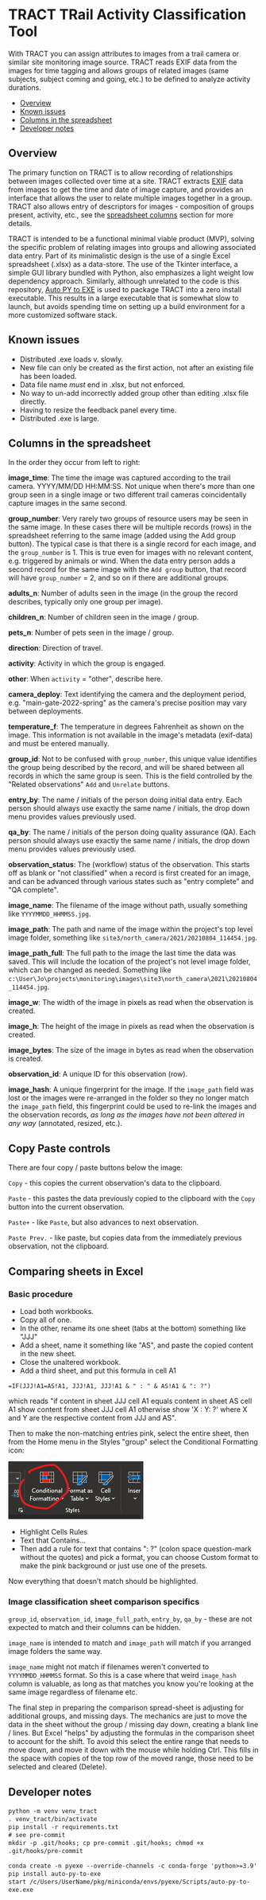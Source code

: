 # TRACT TRail Activity Classification Tool

With TRACT you can assign attributes to images from a trail camera or similar
site monitoring image source. TRACT reads EXIF data from the images for time
tagging and allows groups of related images (same subjects, subject coming and
going, etc.) to be defined to analyze activity durations. 


 - [Overview](#overview)
 - [Known issues](#known-issues)
 - [Columns in the spreadsheet](#columns-in-the-spreadsheet)
 - [Developer notes](#developer-notes)

## Overview

The primary function on TRACT is to allow recording of relationships between
images collected over time at a site.  TRACT extracts
[EXIF](https://en.wikipedia.org/wiki/Exif) data from images to get the time and
date of image capture, and provides an interface that allows the user to relate
multiple images together in a group.  TRACT also allows entry of descriptors
for images - composition of groups present, activity, etc., see the
[spreadsheet columns](#columns-in-the-spreadsheet) section for more details.

TRACT is intended to be a functional minimal viable product (MVP), solving
the specific problem of relating images into groups and allowing associated
data entry.  Part of its minimalistic design is the use of a single Excel
spreadsheet (.xlsx) as a data-store.  The use of the Tkinter interface, a
simple GUI library bundled with Python, also emphasizes a light weight low
dependency approach. Similarly, although unrelated to the code is this
repository, [Auto PY to EXE](https://github.com/brentvollebregt/auto-py-to-exe)
is used to package TRACT into a zero install executable.  This results in a
large executable that is somewhat slow to launch, but avoids spending time on
setting up a build environment for a more customized software stack.

## Known issues

- Distributed .exe loads v. slowly.
- New file can only be created as the first action, not
  after an existing file has been loaded.
- Data file name *must* end in .xlsx, but not enforced.
- No way to un-add incorrectly added group other
  than editing .xlsx file directly.
- Having to resize the feedback panel every time.
- Distributed .exe is large.

## Columns in the spreadsheet

In the order they occur from left to right:

**image_time**: The time the image was captured according to the trail camera.
YYYY/MM/DD HH:MM:SS.  Not unique when there's more than one group seen in a single image
or two different trail cameras coincidentally capture images in the same second.

**group_number**: Very rarely two groups of resource users may be seen in the same
image.  In these cases there will be multiple records (rows) in the spreadsheet
referring to the same image (added using the Add group button).  The typical case is
that there is a single record for each image, and the `group_number` is 1.  This is true
even for images with no relevant content, e.g. triggered by animals or wind.  When the
data entry person adds a second record for the same image with the `Add group` button,
that record will have `group_number` = 2, and so on if there are additional groups.

**adults_n**: Number of adults seen in the image (in the group the record describes,
typically only one group per image).

**children_n**: Number of children seen in the image / group.

**pets_n**: Number of pets seen in the image / group.

**direction**: Direction of travel.

**activity**: Activity in which the group is engaged.

**other**: When `activity` = "other", describe here.

**camera_deploy**: Text identifying the camera and the deployment period, e.g.
"main-gate-2022-spring" as the camera's precise position may vary between deployments.

**temperature_f**:  The temperature in degrees Fahrenheit as shown on the image.  This
information is not available in the image's metadata (exif-data) and must be entered
manually.

**group_id**: Not to be confused with `group_number`, this unique value identifies the
group being described by the record, and will be shared between all records in which the
same group is seen.  This is the field controlled by the "Related observations" `Add`
and `Unrelate` buttons.

**entry_by**: The name / initials of the person doing initial data entry.  Each person
should always use exactly the same name / initials, the drop down menu provides values
previously used.

**qa_by**: The name / initials of the person doing quality assurance (QA).  Each person
should always use exactly the same name / initials, the drop down menu provides values
previously used.

**observation_status**: The (workflow) status of the observation.  This starts off as
blank or "not classified" when a record is first created for an image, and can be
advanced through various states such as "entry complete" and "QA complete".

**image_name**: The filename of the image without path, usually something like
`YYYYMMDD_HHMMSS.jpg`.

**image_path**: The path and name of the image within the project's top level image
folder, something like `site3/north_camera/2021/20210804_114454.jpg`.

**image_path_full**: The full path to the image the last time the data was saved.  This
will include the location of the project's not level image folder, which can be changed
as needed.  Something like
`c:\User\Jo\projects\monitoring\images\site3\north_camera\2021\20210804_114454.jpg`.

**image_w**: The width of the image in pixels as read when the observation is created.

**image_h**: The height of the image in pixels as read when the observation is created.

**image_bytes**: The size of the image in bytes as read when the observation is
created.

**observation_id**: A unique ID for this observation (row).

**image_hash**: A unique fingerprint for the image.  If the `image_path` field was lost
or the images were re-arranged in the folder so they no longer match the `image_path`
field, this fingerprint could be used to re-link the images and the observation records,
*as long as the images have not been altered in any way* (annotated, resized, etc.).

## Copy Paste controls

There are four copy / paste buttons below the image:

`Copy` - this copies the current observation's data to the clipboard.

`Paste` - this pastes the data previously copied to the clipboard with the
`Copy` button into the current observation.

`Paste+` - like `Paste`, but also advances to next observation.

`Paste Prev.` - like paste, but copies data from the immediately previous
observation, not the clipboard.

## Comparing sheets in Excel

### Basic procedure

- Load both workbooks.
- Copy all of one.
- In the other, rename its one sheet (tabs at the bottom) something like "JJJ"
- Add a sheet, name it something like "AS", and paste the copied content in the new sheet.
- Close the unaltered workbook.
- Add a third sheet, and put this formula in cell A1

```Excel
=IF(JJJ!A1=AS!A1, JJJ!A1, JJJ!A1 & " : " & AS!A1 & ": ?")
```

which reads "if content in sheet JJJ cell A1 equals content in sheet AS cell A1
show content from sheet JJJ cell A1 otherwise show 'X : Y: ?' where X and Y are
the respective content from JJJ and AS".

Then to make the non-matching entries pink, select the entire sheet, then from
the Home menu in the Styles "group" select the Conditional Formatting icon:

![Conditional formatting](./imgs/cond_format.png)

- Highlight Cells Rules
- Text that Contains...
- Then add a rule for text that contains ": ?" (colon space question-mark
  without the quotes) and pick a format, you can choose Custom format to make
  the pink background or just use one of the presets.

Now everything that doesn't match should be highlighted.

### Image classification sheet comparison specifics

`group_id`, `observation_id`, `image_full_path`, `entry_by`, `qa_by` - these are not
expected to match and their columns can be hidden.

`image_name` is intended to match and `image_path` will match if you arranged
image folders the same way.

`image_name` might not match if filenames weren't converted to
`YYYYMMDD_HHMMSS` format.  So this is a case where that weird `image_hash`
column is valuable, as long as that matches you know you're looking at the same
image regardless of filename etc.

The final step in preparing the comparison spread-sheet is adjusting for
additional groups, and missing days.  The mechanics are just to move the data
in the sheet without the group / missing day down, creating a blank line
/ lines.  But Excel "helps" by adjusting the formulas in the comparison sheet
to account for the shift.  To avoid this select the entire range that needs to
move down, and move it down with the mouse while holding Ctrl.  This fills in
the space with copies of the top row of the moved range, those need to be
selected and cleared (Delete).

## Developer notes

```shell
python -m venv venv_tract
. venv_tract/bin/activate
pip install -r requirements.txt
# see pre-commit
mkdir -p .git/hooks; cp pre-commit .git/hooks; chmod +x .git/hooks/pre-commit
```

```shell
conda create -n pyexe --override-channels -c conda-forge 'python>=3.9'
pip install auto-py-to-exe
start /c/Users/UserName/pkg/miniconda/envs/pyexe/Scripts/auto-py-to-exe.exe
```
